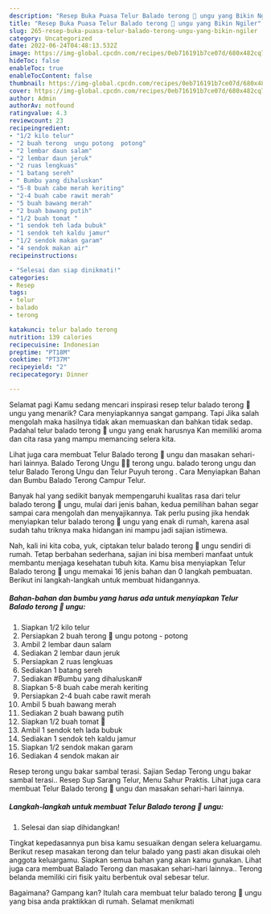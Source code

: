 ```yaml
---
description: "Resep Buka Puasa Telur Balado terong 🍆 ungu yang Bikin Ngiler"
title: "Resep Buka Puasa Telur Balado terong 🍆 ungu yang Bikin Ngiler"
slug: 265-resep-buka-puasa-telur-balado-terong-ungu-yang-bikin-ngiler
category: Uncategorized
date: 2022-06-24T04:48:13.532Z
image: https://img-global.cpcdn.com/recipes/0eb716191b7ce07d/680x482cq70/telur-balado-terong-ungu-foto-resep-utama.jpg
hideToc: false
enableToc: true
enableTocContent: false
thumbnail: https://img-global.cpcdn.com/recipes/0eb716191b7ce07d/680x482cq70/telur-balado-terong-ungu-foto-resep-utama.jpg
cover: https://img-global.cpcdn.com/recipes/0eb716191b7ce07d/680x482cq70/telur-balado-terong-ungu-foto-resep-utama.jpg
author: Admin
authorAv: notfound
ratingvalue: 4.3
reviewcount: 23
recipeingredient:
- "1/2 kilo telur"
- "2 buah terong  ungu potong  potong"
- "2 lembar daun salam"
- "2 lembar daun jeruk"
- "2 ruas lengkuas"
- "1 batang sereh"
- " Bumbu yang dihaluskan"
- "5-8 buah cabe merah keriting"
- "2-4 buah cabe rawit merah"
- "5 buah bawang merah"
- "2 buah bawang putih"
- "1/2 buah tomat "
- "1 sendok teh lada bubuk"
- "1 sendok teh kaldu jamur"
- "1/2 sendok makan garam"
- "4 sendok makan air"
recipeinstructions:

- "Selesai dan siap dinikmati!"
categories:
- Resep
tags:
- telur
- balado
- terong

katakunci: telur balado terong 
nutrition: 139 calories
recipecuisine: Indonesian
preptime: "PT18M"
cooktime: "PT37M"
recipeyield: "2"
recipecategory: Dinner

---
```



Selamat pagi Kamu sedang mencari inspirasi resep telur balado terong 🍆 ungu yang menarik? Cara menyiapkannya sangat gampang. Tapi Jika salah mengolah maka hasilnya tidak akan memuaskan dan bahkan tidak sedap. Padahal telur balado terong 🍆 ungu yang enak harusnya Kan memiliki aroma dan cita rasa yang mampu memancing selera kita.


Lihat juga cara membuat Telur Balado terong 🍆 ungu dan masakan sehari-hari lainnya. Balado Terong Ungu 🍆🍆 terong ungu. balado terong ungu dan telur Balado Terong Ungu dan Telur Puyuh terong . Cara Menyiapkan Bahan dan Bumbu Balado Terong Campur Telur.

Banyak hal yang sedikit banyak mempengaruhi kualitas rasa dari telur balado terong 🍆 ungu, mulai dari jenis bahan, kedua pemilihan bahan segar sampai cara mengolah dan menyajikannya. Tak perlu pusing jika hendak menyiapkan telur balado terong 🍆 ungu yang enak di rumah, karena asal sudah tahu triknya maka hidangan ini mampu jadi sajian istimewa.


Nah, kali ini kita coba, yuk, ciptakan telur balado terong 🍆 ungu sendiri di rumah. Tetap berbahan sederhana, sajian ini bisa memberi manfaat untuk membantu menjaga kesehatan tubuh kita. Kamu bisa menyiapkan Telur Balado terong 🍆 ungu memakai 16 jenis bahan dan 0 langkah pembuatan. Berikut ini langkah-langkah untuk membuat hidangannya.

<!--inarticleads1-->

##### Bahan-bahan dan bumbu yang harus ada untuk menyiapkan Telur Balado terong 🍆 ungu:

1. Siapkan 1/2 kilo telur
1. Persiapkan 2 buah terong 🍆 ungu potong - potong
1. Ambil 2 lembar daun salam
1. Sediakan 2 lembar daun jeruk
1. Persiapkan 2 ruas lengkuas
1. Sediakan 1 batang sereh
1. Sediakan  #Bumbu yang dihaluskan#
1. Siapkan 5-8 buah cabe merah keriting
1. Persiapkan 2-4 buah cabe rawit merah
1. Ambil 5 buah bawang merah
1. Sediakan 2 buah bawang putih
1. Siapkan 1/2 buah tomat 🍅
1. Ambil 1 sendok teh lada bubuk
1. Sediakan 1 sendok teh kaldu jamur
1. Siapkan 1/2 sendok makan garam
1. Sediakan 4 sendok makan air


Resep terong ungu bakar sambal terasi. Sajian Sedap Terong ungu bakar sambal terasi.. Resep Sup Sarang Telur, Menu Sahur Praktis. Lihat juga cara membuat Telur Balado terong 🍆 ungu dan masakan sehari-hari lainnya. 

<!--inarticleads2-->

##### Langkah-langkah untuk membuat Telur Balado terong 🍆 ungu:


1. Selesai dan siap dihidangkan!

Tingkat kepedasannya pun bisa kamu sesuaikan dengan selera keluargamu. Berikut resep masakan terong dan telur balado yang pasti akan disukai oleh anggota keluargamu. Siapkan semua bahan yang akan kamu gunakan. Lihat juga cara membuat Balado Terong dan masakan sehari-hari lainnya.. Terong belanda memiliki ciri fisik yaitu berbentuk oval sebesar telur. 

Bagaimana? Gampang kan? Itulah cara membuat telur balado terong 🍆 ungu yang bisa anda praktikkan di rumah. Selamat menikmati
